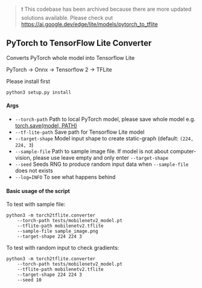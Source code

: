 > :heavy_exclamation_mark: This codebase has been archived because there are more updated solutions available.
> Please check out https://ai.google.dev/edge/lite/models/pytorch_to_tflite

## PyTorch to TensorFlow Lite Converter

Converts PyTorch whole model into Tensorflow Lite

PyTorch -> Onnx -> Tensorflow 2 -> TFLite


Please install first


    python3 setup.py install
    
    
#### Args

- `--torch-path` Path to local PyTorch model, please save whole model e.g. [torch.save(model, PATH)](https://pytorch.org/tutorials/beginner/saving_loading_models.html#save-load-entire-model)
- `--tf-lite-path` Save path for Tensorflow Lite model
- `--target-shape` Model input shape to create static-graph (default: `(224, 224, 3`)
- `--sample-file` Path to sample image file. If model is not about computer-vision, please use leave empty and only
  enter `--target-shape`
- `--seed` Seeds RNG to produce random input data when `--sample-file` does not exists
- `--log=INFO` To see what happens behind

#### Basic usage of the script

To test with sample file:

    python3 -m torch2tflite.converter
        --torch-path tests/mobilenetv2_model.pt
        --tflite-path mobilenetv2.tflite
        --sample-file sample_image.png
        --target-shape 224 224 3

To test with random input to check gradients:

    python3 -m torch2tflite.converter
        --torch-path tests/mobilenetv2_model.pt
        --tflite-path mobilenetv2.tflite
        --target-shape 224 224 3
        --seed 10
